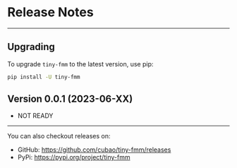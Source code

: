 # Release Notes

---

## Upgrading

To upgrade `tiny-fmm` to the latest version, use pip:

```bash
pip install -U tiny-fmm
```

## Version 0.0.1 (2023-06-XX)

*   NOT READY

---

You can also checkout releases on:

-   GitHub: <https://github.com/cubao/tiny-fmm/releases>
-   PyPi: <https://pypi.org/project/tiny-fmm>

